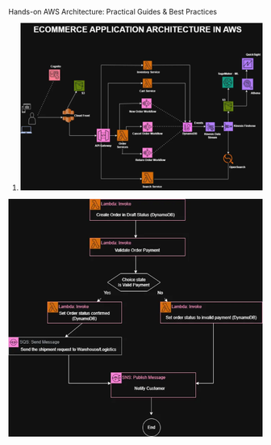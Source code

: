 Hands-on AWS Architecture: Practical Guides & Best Practices


1. ![Multi-tier e-Commerce Architecture](https://raw.githubusercontent.com/Vaitheeswari05/AWS/refs/heads/master/e-Commerce_Archietecture.webp)

![New Order Service - StepFunction](https://raw.githubusercontent.com/Vaitheeswari05/AWS/refs/heads/master/NewOrder_Service.webp)

